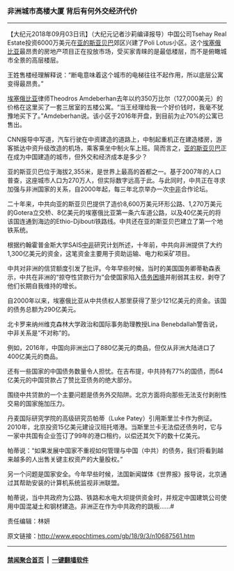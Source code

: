 ### 非洲城市高楼大厦 背后有何外交经济代价
------------------------

<p>【大纪元2018年09月03日讯】（大纪元记者沙莉编译报导）中国公司Tsehay Real Estate投资6000万美元在<a href="http://www.epochtimes.com/gb/tag/%E4%BA%9A%E7%9A%84%E6%96%AF%E4%BA%9A%E8%B4%9D%E5%B7%B4.html">亚的斯亚贝巴</a>郊区兴建了Poli Lotus小区。这个<a href="http://www.epochtimes.com/gb/tag/%E5%9F%83%E5%A1%9E%E4%BF%84%E6%AF%94%E4%BA%9A.html">埃塞俄比亚</a>最昂贵的房地产项目正在投放市场，受买家青睐的是最低楼层，而不是俯瞰城市全景的高层楼层。</p>
<p>王姓售楼经理解释说：“断电意味着这个城市的电梯往往不起作用，所以底层公寓变得最昂贵。”</p>
<p><a href="http://www.epochtimes.com/gb/tag/%E5%9F%83%E5%A1%9E%E4%BF%84%E6%AF%94%E4%BA%9A.html">埃塞俄比亚</a>律师Theodros Amdeberhan去年以约350万比尔（127,000美元）的价格在这里买了一套三居室的五楼公寓。“当王经理给我一个好价钱时，我毫不犹豫地买下了。”Amdeberhan说。该小区于2016年开盘，到目前为止70%的公寓已售出。</p>
<p>CNN报导中写道，汽车行驶在中资建造的道路上，中制起重机正在建造楼房，游客抵达中资升级改造的机场，乘客乘坐中制火车上班。简而言之，<a href="http://www.epochtimes.com/gb/tag/%E4%BA%9A%E7%9A%84%E6%96%AF%E4%BA%9A%E8%B4%9D%E5%B7%B4.html">亚的斯亚贝巴</a>正在成为中国建造的城市，但外交和经济成本是多少？</p>
<p>亚的斯亚贝巴位于海拔2,355米，是世界上最高的首都之一。基于2007年的人口普查，这座城市人口为270万人，但实际数字远高于此。与此同时，中共正在寻求加强与非洲国家的关系，自2000年起，每三年北京举办一次<a href="http://www.epochtimes.com/gb/tag/%E4%B8%AD%E9%9D%9E.html">中非</a>合作论坛。</p>
<p>二十年来，中共向亚的斯亚贝巴提供了造价8,600万美元环形公路、1,270万美元的Gotera立交桥、8亿美元的埃塞俄比亚第一条六车道公路，以及40亿美元的将该国连通到海边的Ethio-Djibouti铁路线。中共还在亚的斯亚贝巴建立了第一个地铁系统。</p>
<p>根据约翰霍普金斯大学SAIS<a href="http://www.epochtimes.com/gb/tag/%E4%B8%AD%E9%9D%9E.html">中非</a>研究计划所述，十年前，中共向非洲提供了大约1,300亿美元的资金，这笔资金主要用于资助运输、电力和采矿项目。</p>
<p>中共对非洲的信贷额度引发了批评。今年早些时候，当时的美国国务卿蒂勒森表示，中共在非洲的“掠夺性贷款行为”会使国家陷入<a href="http://www.epochtimes.com/gb/tag/%E5%80%BA%E5%8A%A1%E5%9B%B0%E5%A2%83.html">债务困境</a>并削弱其主权，剥夺了他们长期自我维持的增长。</p>
<p>自2000年以来，埃塞俄比亚从中共债权人那里获得了至少121亿美元的资金。该国的债务总额为290亿美元。</p>
<p>北卡罗来纳州维克森林大学政治和国际事务助理教授Lina Benebdallah警告说，中非关系是“不对称”的。</p>
<p>例如，2016年，中国向非洲出口了880亿美元的商品，但仅从非洲大陆进口了400亿美元的商品。</p>
<p>还有一些国家的中国债务数量令人担忧。在吉布提，中共持有77%的国债，而64亿美元的中国贷款占了赞比亚债务的绝大部分。</p>
<p>围绕中共贷款的一个主要问题是债务外交陷阱。北京方面将向那些无法支付剥削性交易的国家施加压力。</p>
<p>丹麦国际研究学院的高级研究员帕蒂（Luke Patey）引用斯里兰卡作为例证。2010年，北京投资15亿美元建设汉班托塔港。当斯里兰卡无法偿还债务时，它与一家中共国有企业签订了99年的港口租约，以偿还其欠下的数十亿美元。</p>
<p>帕蒂说：“如果发展中国家不重视如何管理与中国（中共）的债务，我们将看到越来越多的人出售关键主权资产的大量股权。”</p>
<p>另一个问题是国家安全。今年早些时候，法国新闻媒体《世界报》报导说，北京通过其帮助安装的计算机系统监视非洲联盟。</p>
<p>帕蒂说，当中共政府为公路、铁路和水电大坝提供资金时，并规定中国建筑公司使用中国混凝土和钢材建造。非洲正在作为中共政府的跳板&#8230;&#8230;#</p>
<p>责任编辑：林妍</p>

原文链接：http://www.epochtimes.com/gb/18/9/3/n10687561.htm


------------------------
#### [禁闻聚合首页](https://github.com/gfw-breaker/banned-news/blob/master/README.md) &nbsp;|&nbsp;  [一键翻墙软件](https://github.com/gfw-breaker/nogfw/blob/master/README.md)